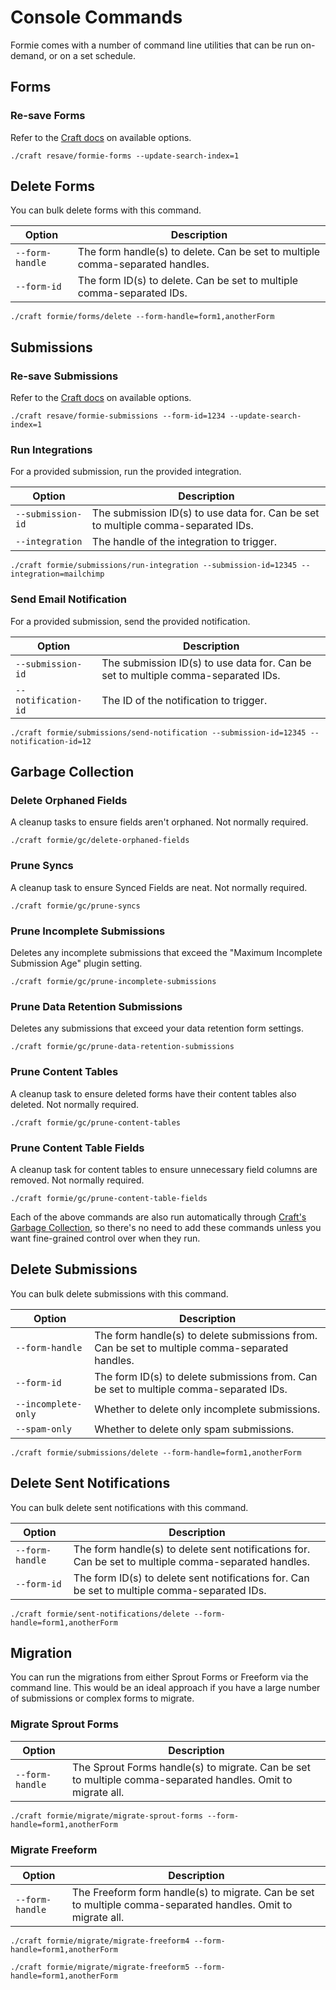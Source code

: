 # Console Commands
Formie comes with a number of command line utilities that can be run on-demand, or on a set schedule.

## Forms

### Re-save Forms
Refer to the [Craft docs](https://craftcms.com/docs/4.x/console-commands.html#resave) on available options.

```shell
./craft resave/formie-forms --update-search-index=1
```

## Delete Forms
You can bulk delete forms with this command.

Option | Description
--- | ---
`--form-handle` | The form handle(s) to delete. Can be set to multiple comma-separated handles.
`--form-id` | The form ID(s) to delete. Can be set to multiple comma-separated IDs.

```shell
./craft formie/forms/delete --form-handle=form1,anotherForm
```

## Submissions

### Re-save Submissions
Refer to the [Craft docs](https://craftcms.com/docs/4.x/console-commands.html#resave) on available options.

```shell
./craft resave/formie-submissions --form-id=1234 --update-search-index=1
```

### Run Integrations
For a provided submission, run the provided integration.

Option | Description
--- | ---
`--submission-id` | The submission ID(s) to use data for. Can be set to multiple comma-separated IDs.
`--integration` | The handle of the integration to trigger.

```shell
./craft formie/submissions/run-integration --submission-id=12345 --integration=mailchimp
```

### Send Email Notification
For a provided submission, send the provided notification.

Option | Description
--- | ---
`--submission-id` | The submission ID(s) to use data for. Can be set to multiple comma-separated IDs.
`--notification-id` | The ID of the notification to trigger.

```shell
./craft formie/submissions/send-notification --submission-id=12345 --notification-id=12
```


## Garbage Collection

### Delete Orphaned Fields
A cleanup tasks to ensure fields aren't orphaned. Not normally required.

```shell
./craft formie/gc/delete-orphaned-fields
```

### Prune Syncs
A cleanup task to ensure Synced Fields are neat. Not normally required.

```shell
./craft formie/gc/prune-syncs
```

### Prune Incomplete Submissions
Deletes any incomplete submissions that exceed the "Maximum Incomplete Submission Age" plugin setting.

```shell
./craft formie/gc/prune-incomplete-submissions
```

### Prune Data Retention Submissions
Deletes any submissions that exceed your data retention form settings.

```shell
./craft formie/gc/prune-data-retention-submissions
```

### Prune Content Tables
A cleanup task to ensure deleted forms have their content tables also deleted. Not normally required.

```shell
./craft formie/gc/prune-content-tables
```

### Prune Content Table Fields
A cleanup task for content tables to ensure unnecessary field columns are removed. Not normally required.

```shell
./craft formie/gc/prune-content-table-fields
```

Each of the above commands are also run automatically through [Craft's Garbage Collection](https://craftcms.com/docs/4.x/gc.html), so there's no need to add these commands unless you want fine-grained control over when they run.

## Delete Submissions
You can bulk delete submissions with this command.

Option | Description
--- | ---
`--form-handle` | The form handle(s) to delete submissions from. Can be set to multiple comma-separated handles.
`--form-id` | The form ID(s) to delete submissions from. Can be set to multiple comma-separated IDs.
`--incomplete-only` | Whether to delete only incomplete submissions.
`--spam-only` | Whether to delete only spam submissions.

```shell
./craft formie/submissions/delete --form-handle=form1,anotherForm
```

## Delete Sent Notifications
You can bulk delete sent notifications with this command.

Option | Description
--- | ---
`--form-handle` | The form handle(s) to delete sent notifications for. Can be set to multiple comma-separated handles.
`--form-id` | The form ID(s) to delete sent notifications for. Can be set to multiple comma-separated IDs.

```shell
./craft formie/sent-notifications/delete --form-handle=form1,anotherForm
```

## Migration
You can run the migrations from either Sprout Forms or Freeform via the command line. This would be an ideal approach if you have a large number of submissions or complex forms to migrate.

### Migrate Sprout Forms

Option | Description
--- | ---
`--form-handle` | The Sprout Forms handle(s) to migrate. Can be set to multiple comma-separated handles. Omit to migrate all.

```shell
./craft formie/migrate/migrate-sprout-forms --form-handle=form1,anotherForm
```

### Migrate Freeform

Option | Description
--- | ---
`--form-handle` | The Freeform form handle(s) to migrate. Can be set to multiple comma-separated handles. Omit to migrate all.

```shell
./craft formie/migrate/migrate-freeform4 --form-handle=form1,anotherForm
```

```shell
./craft formie/migrate/migrate-freeform5 --form-handle=form1,anotherForm
```
